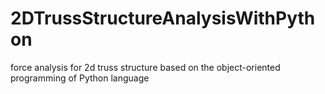 # 2DTrussStructureAnalysisWithPython
force analysis for 2d truss structure based on the object-oriented programming of Python language

